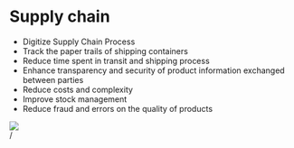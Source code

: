 # Supply chain

<div grid="~ cols-2 gap-2" m="t-2">
<div>

- Digitize Supply Chain Process
- Track the paper trails of shipping containers
- Reduce time spent in transit and shipping process
- Enhance transparency and security of product information exchanged between parties
- Reduce costs and complexity
- Improve stock management
- Reduce fraud and errors on the quality of products

</div>
  <div>
    <img border="rounded" src="/soulworker-lily.gif">
  </div>
</div>
<div class="absolute right-5px bottom-5px">
<SlideCurrentNo /> / <SlidesTotal />
</div>